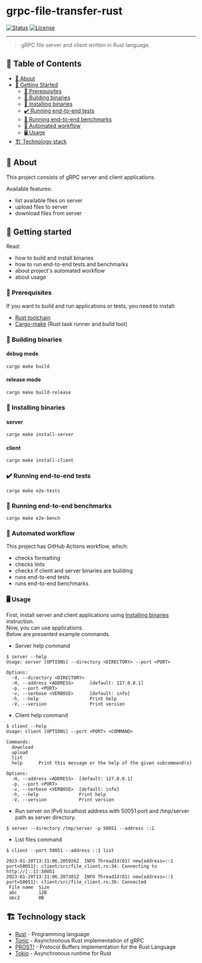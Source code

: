 # grpc-file-transfer-rust

[![Status](https://img.shields.io/github/actions/workflow/status/optimumood/grpc-file-transfer-rust/rust.yml?branch=main)](https://github.com/optimumood/grpc-file-transfer-rust/actions/workflows/rust.yml)
[![License](https://img.shields.io/github/license/optimumood/grpc-file-transfer-rust)](/LICENSE)

---

> gRPC file server and client written in Rust language.

## :scroll: Table of Contents
- [:thinking: About](#about)
- [:rocket: Getting Started](#getting-started)
    - [:shopping_cart: Prerequisites](#prerequisites)
    - [:hammer: Building binaries](#building-binaries)
    - [:electric_plug: Installing binaries](#installing-binaries)
    - [:heavy_check_mark: Running end-to-end tests](#running-e2e-tests)
    - [:turtle: Running end-to-end benchmarks](#running-e2e-benchmarks)
    - [:triangular_flag_on_post: Automated workflow](#automated-workflow)
    - [:desktop_computer: Usage](#usage)
- [:building_construction: Technology stack](#technology-stack)

## :thinking: About <a name = "about"></a>
This project consists of gRPC server and client applications.

Available features:
- list available files on server
- upload files to server
- download files from server

## :rocket: Getting started <a name = "getting-started"></a>
Read:
- how to build and install binaries
- how to run end-to-end tests and benchmarks
- about project's automated workflow
- about usage

### :shopping_cart: Prerequisites <a name = "prerequisites"></a>
If you want to build and run applications or tests, you need to install:
- [Rust toolchain](https://www.rust-lang.org)
- [Cargo-make](https://sagiegurari.github.io/cargo-make/) (Rust task runner and build tool)

### :hammer: Building binaries <a name = "building-binaries"></a>
#### debug mode
```shell
cargo make build
```

#### release mode
```shell
cargo make build-release
```

### :electric_plug: Installing binaries <a name = "installing-binaries"></a>
#### server
```shell
cargo make install-server
```
#### client
```shell
cargo make install-client
```

### :heavy_check_mark: Running end-to-end tests <a name = "running-e2e-tests"></a>

```shell
cargo make e2e-tests
```

### :turtle: Running end-to-end benchmarks <a name = "running-e2e-benchmarks"></a>
```shell
cargo make e2e-bench
```

### :triangular_flag_on_post: Automated workflow <a name = "automated-workflow"></a>
This project has GitHub Actions workflow, which:
- checks formatting
- checks lints
- checks if client and server binaries are building
- runs end-to-end tests
- runs end-to-end benchmarks

### :desktop_computer: Usage <a name="usage"></a>
First, install server and client applications using [Installing binaries](#installing-binaries) instruction.\
Now, you can use applications.\
Below are presented example commands.

- Server help command
```shell
$ server --help
Usage: server [OPTIONS] --directory <DIRECTORY> --port <PORT>

Options:
  -d, --directory <DIRECTORY>
  -H, --address <ADDRESS>      [default: 127.0.0.1]
  -p, --port <PORT>
  -v, --verbose <VERBOSE>      [default: info]
  -h, --help                   Print help
  -V, --version                Print version
```

- Client help command
```shell
$ client --help
Usage: client [OPTIONS] --port <PORT> <COMMAND>

Commands:
  download
  upload
  list
  help      Print this message or the help of the given subcommand(s)

Options:
  -H, --address <ADDRESS>  [default: 127.0.0.1]
  -p, --port <PORT>
  -v, --verbose <VERBOSE>  [default: info]
  -h, --help               Print help
  -V, --version            Print version
```

- Run server on IPv6 localhost address with 50051 port and /tmp/server path as server directory.
```shell
$ server --directory /tmp/server -p 50051 --address ::1
```

- List files command
```shell
$ client --port 50051 --address ::1 list

2023-01-20T13:31:06.205926Z  INFO ThreadId(01) new{address=::1 port=50051}: client/src/file_client.rs:34: Connecting to http://[::1]:50051
2023-01-20T13:31:06.207201Z  INFO ThreadId(01) new{address=::1 port=50051}: client/src/file_client.rs:36: Connected
 File name  Size
 abc        12B
 abc2       0B
```

## :building_construction: Technology stack <a name = "technology-stack"></a>
- [Rust](https://www.rust-lang.org/) - Programming language
- [Tonic](https://github.com/hyperium/tonic) - Asynchronous Rust implementation of gRPC
- [PROST!](https://docs.rs/prost/latest/prost/) - Protocol Buffers implementation for the Rust Language
- [Tokio](https://tokio.rs/) - Asynchronous runtime for Rust

